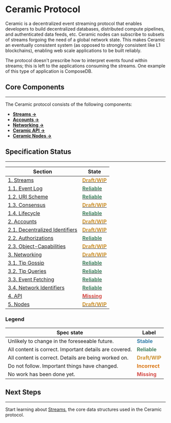 # **Ceramic Protocol**

Ceramic is a decentralized event streaming protocol that enables developers to build decentralized databases, distributed compute pipelines, and authenticated data feeds, etc. Ceramic nodes can subscribe to subsets of streams forgoing the need of a global network state. This makes Ceramic an eventually consistent system (as opposed to strongly consistent like L1 blockchains), enabling web scale applications to be built reliably.

The protocol doesn't prescribe how to interpret events found within streams; this is left to the applications consuming the streams. One example of this type of application is ComposeDB.

## **Core Components**

---

The Ceramic protocol consists of the following components:

- [**Streams →**](./streams/index.md)
- [**Accounts →**](./accounts/index.md)
- [**Networking →**](./networking/index.md)
- [**Ceramic API →**](./api/index.md)
- [**Ceramic Nodes →**](./nodes/index.md)


## **Specification Status**

---

| Section | State |
| --- | --- |
| [1. Streams](./streams/index.md) | **[<span style="color:rgba(203, 145, 47, 1)">Draft/WIP</span>](./streams/index.md)** |
| [1.1. Event Log](./streams/event-log.md) | **[<span style="color:rgba(68, 131, 97, 1)">Reliable</span>](./streams/event-log.md)** |
| [1.2. URI Scheme](./streams/uri-scheme.md) | **[<span style="color:rgba(68, 131, 97, 1)">Reliable</span>](./streams/uri-scheme.md)** |
| [1.3. Consensus](./streams/consensus.md) | **[<span style="color:rgba(203, 145, 47, 1)">Draft/WIP</span>](./streams/consensus.md)** |
| [1.4. Lifecycle](./streams/lifecycle.md) | **[<span style="color:rgba(68, 131, 97, 1)">Reliable</span>](./streams/lifecycle.md)** |
| [2. Accounts](./accounts/index.md) | **[<span style="color:rgba(203, 145, 47, 1)">Draft/WIP</span>](./accounts/index.md)** |
| [2.1. Decentralized Identifiers](./accounts/decentralized-identifiers.md) | **[<span style="color:rgba(203, 145, 47, 1)">Draft/WIP</span>](./accounts/decentralized-identifiers.md)** |
| [2.2. Authorizations](./accounts/authorizations.md) | **[<span style="color:rgba(68, 131, 97, 1)">Reliable</span>](./accounts/authorizations.md)** |
| [2.3. Object-Capabilities](./accounts/object-capabilities.md) | **[<span style="color:rgba(203, 145, 47, 1)">Draft/WIP</span>](./accounts/object-capabilities.md)** |
| [3. Networking](./networking/index.md) | **[<span style="color:rgba(203, 145, 47, 1)">Draft/WIP</span>](./networking/index.md)** |
| [3.1. Tip Gossip](./networking/tip-gossip.md) | **[<span style="color:rgba(68, 131, 97, 1)">Reliable</span>](./networking/tip-gossip.md)** |
| [3.2. Tip Queries](./networking/tip-queries.md) | **[<span style="color:rgba(68, 131, 97, 1)">Reliable</span>](./networking/tip-queries.md)** |
| [3.3. Event Fetching](./networking/event-fetching.md) | **[<span style="color:rgba(68, 131, 97, 1)">Reliable</span>](./networking/event-fetching.md)** |
| [3.4. Network Identifiers](./networking/networks.md) | **[<span style="color:rgba(68, 131, 97, 1)">Reliable</span>](./networking/networks.md)** |
| [4. API](./api/index.md) | **[<span style="color:rgba(212, 76, 71, 1)">Missing</span>](./api/index.md)** |
| [5. Nodes](./nodes/index.md) | **[<span style="color:rgba(203, 145, 47, 1)">Draft/WIP</span>](./nodes/index.md)** |

### **Legend**

| Spec state | Label |
| --- | --- |
| Unlikely to change in the foreseeable future. |  **<span style="color:rgba(51, 126, 169, 1)">Stable</span>** |
| All content is correct. Important details are covered. | **<span style="color:rgba(68, 131, 97, 1)">Reliable</span>** |
| All content is correct. Details are being worked on. | **<span style="color:rgba(203, 145, 47, 1)">Draft/WIP</span>** |
| Do not follow. Important things have changed. | **<span style="color:rgba(217, 115, 13, 1)">Incorrect</span>** |
| No work has been done yet. | **<span style="color:rgba(212, 76, 71, 1)">Missing</span>** |


## **Next Steps**

---

Start learning about [Streams](./streams/index.md), the core data structures used in the Ceramic protocol.
